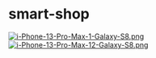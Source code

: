# smart-shop
[![i-Phone-13-Pro-Max-1-Galaxy-S8.png](https://i.postimg.cc/MTJF8ZMp/i-Phone-13-Pro-Max-1-Galaxy-S8.png)](https://postimg.cc/7CXV3knF)
[![i-Phone-13-Pro-Max-12-Galaxy-S8.png](https://i.postimg.cc/gJBmD6tT/i-Phone-13-Pro-Max-12-Galaxy-S8.png)](https://postimg.cc/8JW2ksSR)
